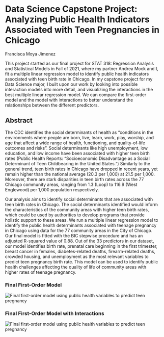 # Data Science Capstone Project: Analyzing Public Health Indicators Associated with Teen Pregnancies in Chicago
Francisca Moya Jimenez


This project started as our final project for STAT 318: Regression Analysis and Statistical Models in Fall of 2021, where my partner Andrea Mock and I, fit a multiple linear regression model to identify public health indicators associated with teen birth rate in Chicago. 
In my capstone project for my Data Science major, I built upon our work by looking into possible interaction models into more detail, and visualizing the interactions in the best multiple linear regression model. We can compare the first-order model and the model
with interactions to better understand the relationships between the different predictors. 


## Abstract

The CDC identifies the social determinants of health as “conditions in the environments where people are born, live, learn, work, play, worship, and age that affect a wide range of health, functioning, and quality-of-life outcomes and risks”. Social determinants like high unemployment, low education, and low income have been associated with higher teen birth rates (Public Health Reports: “Socioeconomic Disadvantage as a Social Determinant of Teen Childbearing in the United States.”) 
Similarly to the general trend, teen birth rates in Chicago have dropped in recent years, yet remain higher than the national average (20.3 per 1,000) at 21.5 per 1,000. Moreover, there are stark disparities in teen birth rates across the 77 Chicago community areas, ranging from 1.3 (Loop) to 116.9 (West Englewood) per 1,000 population respectively. 

Our analysis aims to identify social determinants that are associated with teen birth rates in Chicago. The social determinants identified would inform the characteristics of the community areas with higher teen birth rates, which could be used by authorities to develop programs that provide holistic support to these areas. We run a multiple linear regression model to identify the public health determinants associated with teenage pregnancy in Chicago using data for the 77 community areas in the City of Chicago. Our final model is fitted with the BIC stepwise procedure and has an adjusted R-squared value of 0.88. Out of the 33 predictors in our dataset, our model identifies birth rate, prenatal care beginning in the first trimester, breast cancer in females, diabetes-related deaths, firearm-related deaths, crowded housing, and unemployment as the most relevant variables to predict teen pregnancy birth rate. This model can be used to identify public health challenges affecting the quality of life of community areas with higher rates of teenage pregnancy.


### Final First-Order Model
![Final first-order model using public health variables to predict teen pregnancy](https://github.com/fmoyaj/TeenPregnancy-Chicago/blob/2f5ad7ba402f27711f8630dc8d20f8ef5fcef515/firstOrderEq.png)

### Final First-Order Model with Interactions
![Final first-order model using public health variables to predict teen pregnancy](https://github.com/fmoyaj/TeenPregnancy-Chicago/blob/2f5ad7ba402f27711f8630dc8d20f8ef5fcef515/firstOrderEq.png)

